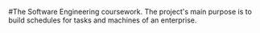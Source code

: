 #The Software Engineering coursework.
The project's main purpose is to build schedules for tasks and machines of an enterprise.

